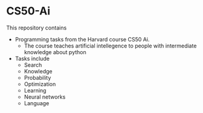 # CS50-Ai

This repository contains

  - Programming tasks from the Harvard course CS50 Ai. 
      - The course teaches artificial intellegence to people with intermediate knowledge about python
  - Tasks include
    - Search
    - Knowledge
    - Probability
    - Optimization 
    - Learning
    - Neural networks
    - Language
